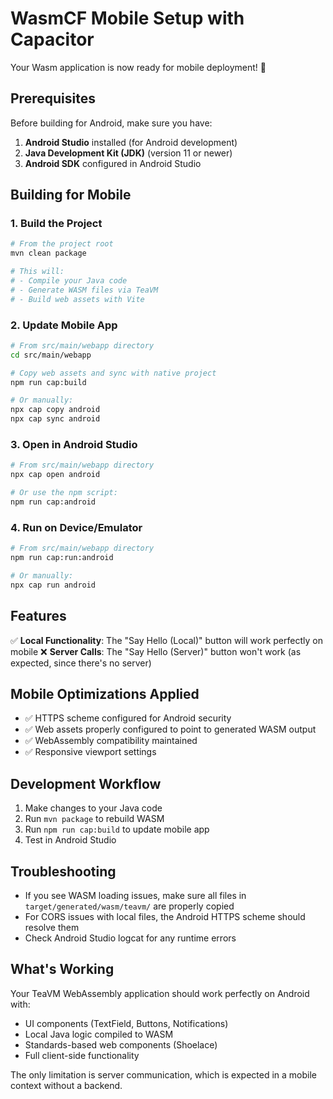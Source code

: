 # WasmCF Mobile Setup with Capacitor

Your Wasm application is now ready for mobile deployment! 🚀

## Prerequisites

Before building for Android, make sure you have:
1. **Android Studio** installed (for Android development)
2. **Java Development Kit (JDK)** (version 11 or newer)
3. **Android SDK** configured in Android Studio

## Building for Mobile

### 1. Build the Project
```bash
# From the project root
mvn clean package

# This will:
# - Compile your Java code
# - Generate WASM files via TeaVM
# - Build web assets with Vite
```

### 2. Update Mobile App
```bash
# From src/main/webapp directory
cd src/main/webapp

# Copy web assets and sync with native project
npm run cap:build

# Or manually:
npx cap copy android
npx cap sync android
```

### 3. Open in Android Studio
```bash
# From src/main/webapp directory
npx cap open android

# Or use the npm script:
npm run cap:android
```

### 4. Run on Device/Emulator
```bash
# From src/main/webapp directory
npm run cap:run:android

# Or manually:
npx cap run android
```

## Features

✅ **Local Functionality**: The "Say Hello (Local)" button will work perfectly on mobile
❌ **Server Calls**: The "Say Hello (Server)" button won't work (as expected, since there's no server)

## Mobile Optimizations Applied

- ✅ HTTPS scheme configured for Android security
- ✅ Web assets properly configured to point to generated WASM output
- ✅ WebAssembly compatibility maintained
- ✅ Responsive viewport settings

## Development Workflow

1. Make changes to your Java code
2. Run `mvn package` to rebuild WASM
3. Run `npm run cap:build` to update mobile app
4. Test in Android Studio

## Troubleshooting

- If you see WASM loading issues, make sure all files in `target/generated/wasm/teavm/` are properly copied
- For CORS issues with local files, the Android HTTPS scheme should resolve them
- Check Android Studio logcat for any runtime errors

## What's Working

Your TeaVM WebAssembly application should work perfectly on Android with:
- UI components (TextField, Buttons, Notifications)
- Local Java logic compiled to WASM
- Standards-based web components (Shoelace)
- Full client-side functionality

The only limitation is server communication, which is expected in a mobile context without a backend.
